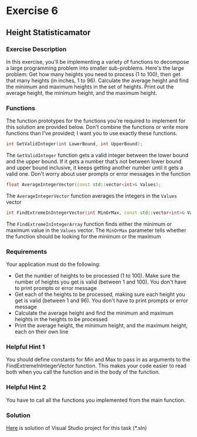 # Exercise 6
## Height Statisticamator

### Exercise Description

In this exercise, you'll be implementing a variety of functions to decompose a large programming problem into smaller sub-problems. Here's the large problem: Get how many heights you need to process (1 to 100), then get that many heights (in inches, 1 to 96). Calculate the average height and find the minimum and maximum heights in the set of heights. Print out the average height, the minimum height, and the maximum height.  

### Functions

The function prototypes for the functions you're required to implement for this solution are provided below. Don't combine the functions or write more functions than I've provided; I want you to use exactly these functions.
```C++
int GetValidInteger(int LowerBound, int UpperBound);
```
The `GetValidInteger` function gets a valid integer between the lower bound and the upper bound. If it gets a number that’s not between lower bound and upper bound inclusive, it keeps getting another number until it gets a valid one. Don't worry about user prompts or error messages in the function
```C++
float AverageIntegerVector(const std::vector<int>& Values);
```
The `AverageIntegerVector` function averages the integers in the `Values` vector
```C++
int FindExtremeInIntegerVector(int MinOrMax, const std::vector<int>& Values);
```
The `FindExtremeInIntegerArray` function finds either the minimum or maximum value in the `Values` vector. The `MinOrMax` parameter tells whether the function should be looking for the minimum or the maximum

### Requirements

Your application must do the following:

- Get the number of heights to be processed (1 to 100). Make sure the number of heights you get is valid (between 1 and 100). You don't have to print prompts or error message
- Get each of the heights to be processed, making sure each height you get is valid (between 1 and 96). You don't have to print prompts or error message
- Calculate the average height and find the minimum and maximum heights in the heights to be processed
- Print the average height, the minimum height, and the maximum height, each on their own line

### Helpful Hint 1

You should define constants for Min and Max to pass in as arguments to the FindExtremeInIntegerVector function. This makes your code easier to read both when you call the function and in the body of the function.

### Helpful Hint 2

You have to call all the functions you implemented from the main function.


### Solution
[Here](/Course_3_Class_Development/Module_2/1_Statisticamator/Solution/HeightStatisticamator.sln) is solution of Visual Studio project for this task (*.sln)